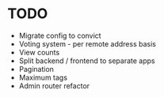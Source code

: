 # TODO

- Migrate config to convict
- Voting system - per remote address basis
- View counts
- Split backend / frontend to separate apps
- Pagination
- Maximum tags
- Admin router refactor
